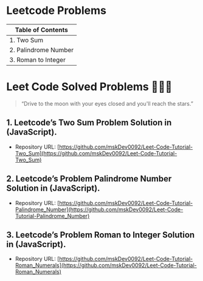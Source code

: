 # Leetcode Problems

| Table of Contents  |
| --- |
|1. Two Sum |
|2. Palindrome Number | 
|3. Roman to Integer  | 

# Leet Code Solved Problems  👨🏻‍💻

>“Drive to the moon with your eyes closed and you'll reach the stars.”

## 1. Leetcode’s Two Sum Problem Solution in (JavaScript). 

- Repository URL: [https://github.com/mskDev0092/Leet-Code-Tutorial-Two_Sum](https://github.com/mskDev0092/Leet-Code-Tutorial-Two_Sum)

## 2. Leetcode’s Problem Palindrome Number Solution in (JavaScript).

- Repository URL: [https://github.com/mskDev0092/Leet-Code-Tutorial-Palindrome_Number](https://github.com/mskDev0092/Leet-Code-Tutorial-Palindrome_Number)

## 3. Leetcode’s Problem Roman to Integer Solution in (JavaScript).

- Repository URL: [https://github.com/mskDev0092/Leet-Code-Tutorial-Roman_Numerals](https://github.com/mskDev0092/Leet-Code-Tutorial-Roman_Numerals)
